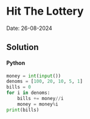 
# Hit The Lottery

Date: 26-08-2024

## Solution
#### Python
```python
money = int(input())
denoms = [100, 20, 10, 5, 1]
bills = 0
for i in denoms:
    bills += money//i
    money = money%i
print(bills)
```
        